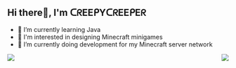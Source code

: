## Hi there👋, I'm ᑕᖇEEᑭYᑕᖇEEᑭEᖇ

- 🌱 I’m currently learning Java
- 👀 I'm interested in designing Minecraft minigames
- 🔭 I’m currently doing development for my Minecraft server network

<img   align="left" src="https://github-readme-stats.vercel.app/api?username=Maxsh001&locale=en&line_height=33&show_icons=true&hide=&theme=&rank_icon=default&custom_title=ᑕᖇEEᑭYᑕᖇEEᑭEᖇ's Stats"/>
<img   align="right" src="https://github-readme-stats.vercel.app/api/top-langs/?username=Maxsh001&locale=en&line_height=33&theme=&langs_count=5&custom_title=ᑕᖇEEᑭYᑕᖇEEᑭEᖇ's Languages"/>
